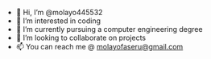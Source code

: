 - 👋 Hi, I’m @molayo445532
- 👀 I’m interested in coding
- 🌱 I’m currently pursuing a computer engineering degree
- 💞️ I’m looking to collaborate on projects
- 📫 You can reach me @ molayofaseru@gmail.com

<!---
molayo445532/molayo445532 is a ✨ special ✨ repository because its `README.md` (this file) appears on your GitHub profile.
You can click the Preview link to take a look at your changes.
--->
